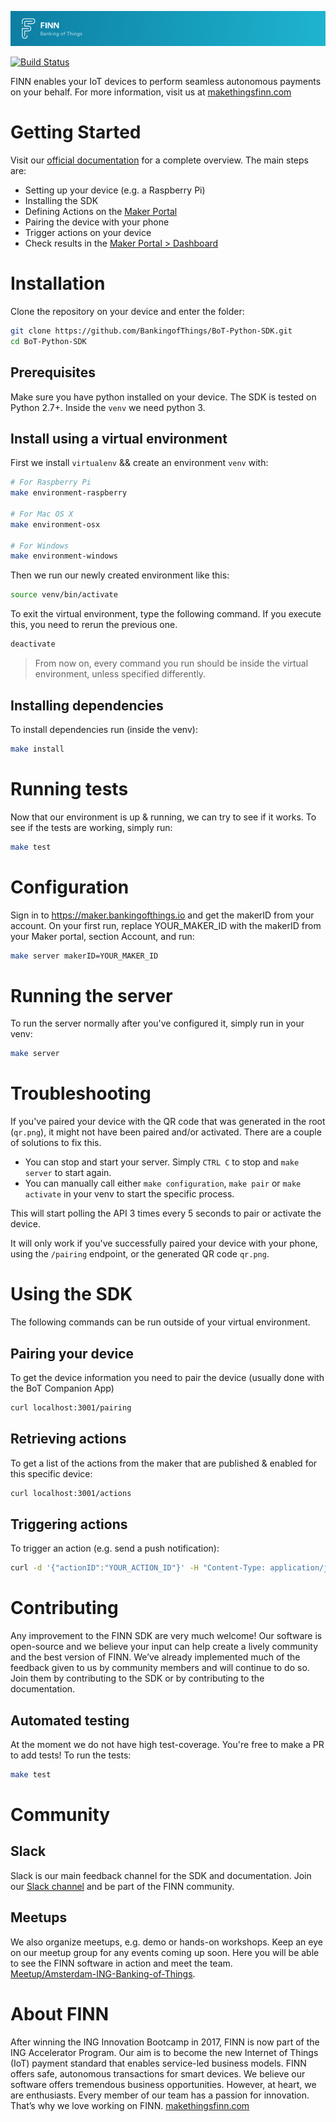 ![readme-header](readme-header.png)

[![Build Status](https://travis-ci.com/BankingofThings/BoT-Python-SDK.svg?branch=master)](https://travis-ci.com/BankingofThings/BoT-Python-SDK)

FINN enables your IoT devices to perform seamless autonomous payments on your behalf. 
For more information, visit us at [makethingsfinn.com](https://www.makethingsfinn.com)

# Getting Started
Visit our [official documentation](http://docs.bankingofthings.io/) for a complete overview. 
The main steps are:

- Setting up your device (e.g. a Raspberry Pi)
- Installing the SDK
- Defining Actions on the [Maker Portal](https://maker.bankingofthings.io/)
- Pairing the device with your phone
- Trigger actions on your device
- Check results in the [Maker Portal > Dashboard](https://maker.bankingofthings.io/)

# Installation
Clone the repository on your device and enter the folder:
```bash
git clone https://github.com/BankingofThings/BoT-Python-SDK.git
cd BoT-Python-SDK
```

## Prerequisites
Make sure you have python installed on your device. The SDK is tested on Python 2.7+. Inside the `venv` we need python 3.

## Install using a virtual environment
First we install `virtualenv` && create an environment `venv` with:
```bash
# For Raspberry Pi
make environment-raspberry

# For Mac OS X
make environment-osx

# For Windows
make environment-windows
```
Then we run our newly created environment like this:
```bash
source venv/bin/activate
```
To exit the virtual environment, type the following command. If you execute this, you need to rerun the previous one.
```bash
deactivate
```

> From now on, every command you run should be inside the virtual environment, unless specified differently.

## Installing dependencies
To install dependencies run (inside the venv):
```bash 
make install
```

# Running tests
Now that our environment is up & running, we can try to see if it works. To see if the tests are working, simply run:
```bash
make test
```

# Configuration
Sign in to https://maker.bankingofthings.io and get the makerID from your account.
On your first run, replace YOUR_MAKER_ID with the makerID from your Maker portal, section Account, and run:
```bash
make server makerID=YOUR_MAKER_ID
```

# Running the server
To run the server normally after you've configured it, simply run in your venv:
```bash
make server
```

# Troubleshooting
If you've paired your device with the QR code that was generated in the root (`qr.png`), it might not have been paired 
and/or activated. There are a couple of solutions to fix this. 

* You can stop and start your server. Simply `CTRL C` to stop and `make server` to start again.
* You can manually call either `make configuration`, `make pair` or `make activate` in your venv to start the specific process. 
 
This will start polling the API 3 times every 5 seconds to pair or activate the device. 

It will only work if you've successfully paired your device with your phone, using the `/pairing` endpoint, 
or the generated QR code `qr.png`. 


# Using the SDK
The following commands can be run outside of your virtual environment.

## Pairing your device
To get the device information you need to pair the device (usually done with the BoT Companion App)
```bash
curl localhost:3001/pairing
```

## Retrieving actions
To get a list of the actions from the maker that are published & enabled for this specific device:
```bash
curl localhost:3001/actions
```

## Triggering actions
To trigger an action (e.g. send a push notification):
```bash
curl -d '{"actionID":"YOUR_ACTION_ID"}' -H "Content-Type: application/json" -X POST http://localhost:3001/actions
```

# Contributing
Any improvement to the FINN SDK are very much welcome! Our software is open-source and we believe your input can help create a lively community and the best version of FINN. We’ve already implemented much of the feedback given to us by community members and will continue to do so. Join them by contributing to the SDK or by contributing to the documentation.

## Automated testing
At the moment we do not have high test-coverage. You're free to make a PR to add tests! To run the tests:
```bash
make test
```

# Community

## Slack
Slack is our main feedback channel for the SDK and documentation. Join our [Slack channel](https://ing-bankingofthings.slack.com/join/shared_invite/enQtNDEyODg3MDE1NDg4LWJhNGFiOTFhZmVlNGQwMTM4ZjQzNmZmZDk5ZGZiNjNlZTVjZjNmYjE0Y2MxZjU5MWQxNmY5MTgzYzAxNmFiNGU) and be part of the FINN community.<br/>

## Meetups
We also organize meetups, e.g. demo or hands-on workshops. Keep an eye on our meetup group for any events coming up soon. Here you will be able to see the FINN software in action and meet the team.<br/>
[Meetup/Amsterdam-ING-Banking-of-Things](meetup.com/Amsterdam-ING-Banking-of-Things/).
 
# About FINN
After winning the ING Innovation Bootcamp in 2017, FINN is now part of the ING Accelerator Program. Our aim is to become the new Internet of Things (IoT) payment standard that enables service-led business models. FINN offers safe, autonomous transactions for smart devices.
We believe our software offers tremendous business opportunities. However, at heart, we are enthusiasts. Every member of our team has a passion for innovation. That’s why we love working on FINN.
[makethingsfinn.com](makethingsfinn.com)
 
